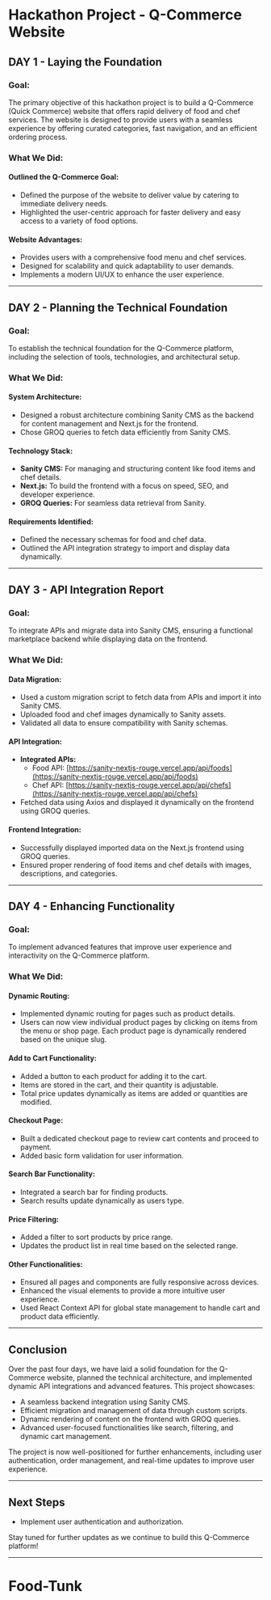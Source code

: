 # Hackathon Project - Q-Commerce Website

## DAY 1 - Laying the Foundation

### Goal:
The primary objective of this hackathon project is to build a Q-Commerce (Quick Commerce) website that offers rapid delivery of food and chef services. The website is designed to provide users with a seamless experience by offering curated categories, fast navigation, and an efficient ordering process.

### What We Did:

#### Outlined the Q-Commerce Goal:
- Defined the purpose of the website to deliver value by catering to immediate delivery needs.
- Highlighted the user-centric approach for faster delivery and easy access to a variety of food options.

#### Website Advantages:
- Provides users with a comprehensive food menu and chef services.
- Designed for scalability and quick adaptability to user demands.
- Implements a modern UI/UX to enhance the user experience.

---

## DAY 2 - Planning the Technical Foundation

### Goal:
To establish the technical foundation for the Q-Commerce platform, including the selection of tools, technologies, and architectural setup.

### What We Did:

#### System Architecture:
- Designed a robust architecture combining Sanity CMS as the backend for content management and Next.js for the frontend.
- Chose GROQ queries to fetch data efficiently from Sanity CMS.

#### Technology Stack:
- **Sanity CMS:** For managing and structuring content like food items and chef details.
- **Next.js:** To build the frontend with a focus on speed, SEO, and developer experience.
- **GROQ Queries:** For seamless data retrieval from Sanity.

#### Requirements Identified:
- Defined the necessary schemas for food and chef data.
- Outlined the API integration strategy to import and display data dynamically.

---

## DAY 3 - API Integration Report

### Goal:
To integrate APIs and migrate data into Sanity CMS, ensuring a functional marketplace backend while displaying data on the frontend.

### What We Did:

#### Data Migration:
- Used a custom migration script to fetch data from APIs and import it into Sanity CMS.
- Uploaded food and chef images dynamically to Sanity assets.
- Validated all data to ensure compatibility with Sanity schemas.

#### API Integration:
- **Integrated APIs:**
  - Food API: [https://sanity-nextjs-rouge.vercel.app/api/foods](https://sanity-nextjs-rouge.vercel.app/api/foods)
  - Chef API: [https://sanity-nextjs-rouge.vercel.app/api/chefs](https://sanity-nextjs-rouge.vercel.app/api/chefs)
- Fetched data using Axios and displayed it dynamically on the frontend using GROQ queries.

#### Frontend Integration:
- Successfully displayed imported data on the Next.js frontend using GROQ queries.
- Ensured proper rendering of food items and chef details with images, descriptions, and categories.

---

## DAY 4 - Enhancing Functionality

### Goal:
To implement advanced features that improve user experience and interactivity on the Q-Commerce platform.

### What We Did:

#### Dynamic Routing:
- Implemented dynamic routing for pages such as product details.
- Users can now view individual product pages by clicking on items from the menu or shop page. Each product page is dynamically rendered based on the unique slug.

#### Add to Cart Functionality:
- Added a button to each product for adding it to the cart.
- Items are stored in the cart, and their quantity is adjustable.
- Total price updates dynamically as items are added or quantities are modified.

#### Checkout Page:
- Built a dedicated checkout page to review cart contents and proceed to payment.
- Added basic form validation for user information.

#### Search Bar Functionality:
- Integrated a search bar for finding products.
- Search results update dynamically as users type.

#### Price Filtering:
- Added a filter to sort products by price range.
- Updates the product list in real time based on the selected range.

#### Other Functionalities:
- Ensured all pages and components are fully responsive across devices.
- Enhanced the visual elements to provide a more intuitive user experience.
- Used React Context API for global state management to handle cart and product data efficiently.

---

## Conclusion

Over the past four days, we have laid a solid foundation for the Q-Commerce website, planned the technical architecture, and implemented dynamic API integrations and advanced features. This project showcases:

- A seamless backend integration using Sanity CMS.
- Efficient migration and management of data through custom scripts.
- Dynamic rendering of content on the frontend with GROQ queries.
- Advanced user-focused functionalities like search, filtering, and dynamic cart management.

The project is now well-positioned for further enhancements, including user authentication, order management, and real-time updates to improve user experience.

---

## Next Steps

- Implement user authentication and authorization.

Stay tuned for further updates as we continue to build this Q-Commerce platform!

---

# Food-Tunk

